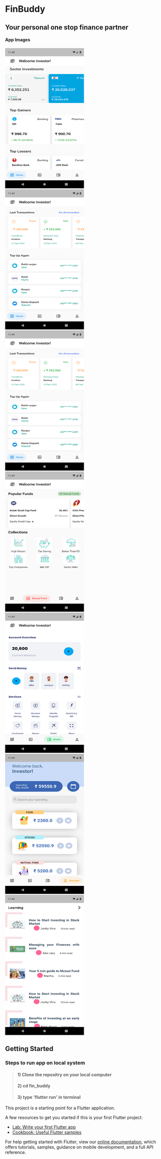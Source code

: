 # FinBuddy

## Your personal one stop finance partner
#### App Images


<img src="appImages/1.png" width="256" height="455"><img src="appImages/2.png" width="256" height="455">
<img src="appImages/2.png" width="256" height="455">
<img src="appImages/3.png" width="256" height="455">
<img src="appImages/4.png" width="256" height="455">
<img src="appImages/5.png" width="256" height="455">
<img src="appImages/6.png" width="256" height="455">


## Getting Started

### Steps to run app on local system


> #### 1) Clone the repositry on your local computer
> #### 2) cd fin_buddy
> #### 3) type 'flutter run' in terminal

This project is a starting point for a Flutter application.

A few resources to get you started if this is your first Flutter project:

- [Lab: Write your first Flutter app](https://flutter.dev/docs/get-started/codelab)
- [Cookbook: Useful Flutter samples](https://flutter.dev/docs/cookbook)

For help getting started with Flutter, view our
[online documentation](https://flutter.dev/docs), which offers tutorials,
samples, guidance on mobile development, and a full API reference.
